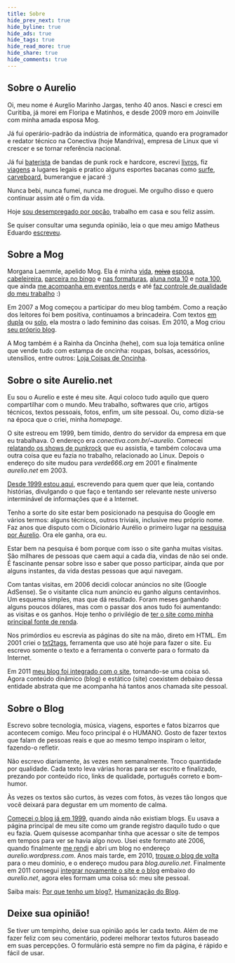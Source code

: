 ```yaml
---
title: Sobre
hide_prev_next: true
hide_byline: true
hide_ads: true
hide_tags: true
hide_read_more: true
hide_share: true
hide_comments: true
---
```



## Sobre o Aurelio

Oi, meu nome é Aur[e](http://aurelio.net/blog/2011/05/26/aos-33-descobri-que-meu-nome-nao-tem-acento/)lio Marinho Jargas, tenho 40 anos. Nasci e cresci em Curitiba, já morei em Floripa e Matinhos, e desde 2009 moro em Joinville com minha amada esposa Mog.

Já fui operário-padrão da indústria de informática, quando era programador e redator técnico na Conectiva (hoje Mandriva), empresa de Linux que vi crescer e se tornar referência nacional.

Já fui [baterista](http://aurelio.net/musica/) de bandas de punk rock e hardcore, escrevi [livros](http://aurelio.net/livro/), fiz [viagens](http://aurelio.net/viagem/) a lugares legais e pratico alguns esportes bacanas como [surfe](http://aurelio.net/surf/), [carveboard](http://aurelio.net/carve/), bumerangue e jacaré :)

Nunca bebi, nunca fumei, nunca me droguei. Me orgulho disso e quero continuar assim até o fim da vida.

Hoje [sou desempregado por opção](http://aurelio.net/blog/2010/09/23/estou-ha-5-anos-desempregado-viva/), trabalho em casa e sou feliz assim.

Se quiser consultar uma segunda opinião, leia o que meu amigo Matheus Eduardo [escreveu](http://maathe.us/blog/2007/11/aurelio-marinho-jargas/).


## Sobre a Mog

Morgana Laemmle, apelido Mog. Ela é minha 
[vida](http://aurelio.net/blog/2009/05/15/dois-corpos-um-espaco/),
<del>[noiva](http://aurelio.net/blog/2008/07/18/a-lua-a-pedra-e-o-amor/)</del>
[esposa](http://aurelio.net/blog/2011/05/13/casamento/),
[cabeleireira](http://aurelio.net/blog/2009/08/05/barbearia-morgana/),
[parceira no bingo](http://aurelio.net/blog/2008/06/27/bingo/) e
[nas formaturas](http://aurelio.net/blog/2008/03/31/existe-emo-de-meia-idade/),
[aluna nota 10](http://aurelio.net/blog/2008/07/11/garota-nota-10/) e
[nota 100](http://aurelio.net/blog/2009/04/17/garota-nota-10-2/), que ainda
[me acompanha em eventos nerds](http://aurelio.net/blog/2008/04/22/a-mog-foi-no-fisl/) e até
[faz controle de qualidade do meu trabalho](http://aurelio.net/blog/2009/03/05/o-que-ta-acontecendo-com-o-aurelio/) :)

Em 2007 a Mog começou a participar do meu blog também. Como a reação dos leitores foi bem positiva, continuamos a brincadeira. Com textos [em dupla](http://aurelio.net/blog/2008/03/31/existe-emo-de-meia-idade/) ou [solo](http://aurelio.net/blog/2008/04/22/a-mog-foi-no-fisl/), ela mostra o lado feminino das coisas. Em 2010, a Mog criou [seu próprio blog](http://moguinha.com.br).

A Mog também é a Rainha da Oncinha (hehe), com sua loja temática online que vende tudo com estampa de oncinha: roupas, bolsas, acessórios, utensílios, entre outros: [Loja Coisas de Oncinha](http://www.coisasdeoncinha.com.br/).


## Sobre o site Aurelio.net

Eu sou o Aurelio e este é meu site. Aqui coloco tudo aquilo que quero compartilhar com o mundo. Meu trabalho, softwares que crio, artigos técnicos, textos pessoais, fotos, enfim, um site pessoal. Ou, como dizia-se na época que o criei, minha _homepage_.

O site estreou em 1999, bem tímido, dentro do servidor da empresa em que eu trabalhava. O endereço era _conectiva.com.br/~aurelio_. Comecei [relatando os shows de punkrock](http://aurelio.net/musica/shows.html) que eu assistia, e também colocava uma outra coisa que eu fazia no trabalho, relacionado ao Linux. Depois o endereço do site mudou para _verde666.org_ em 2001 e finalmente _aurelio.net_ em 2003.

[Desde 1999 estou aqui](http://aurelio.net/blog/2009/06/27/10-anos-de-saite/), escrevendo para quem quer que leia, contando histórias, divulgando o que faço e tentando ser relevante neste universo interminável de informações que é a Internet.

Tenho a sorte do site estar bem posicionado na pesquisa do Google em vários termos: alguns técnicos, outros triviais, inclusive meu próprio nome. Faz anos que disputo com o Dicionário Aurélio o primeiro lugar na [pesquisa por Aurelio](http://www.google.com.br/search?q=Aurelio). Ora ele ganha, ora eu.

Estar bem na pesquisa é bom porque com isso o site ganha muitas visitas. São milhares de pessoas que caem aqui a cada dia, vindas de não sei onde. É fascinante pensar sobre isso e saber que posso participar, ainda que por alguns instantes, da vida destas pessoas que aqui navegam.

Com tantas visitas, em 2006 decidi colocar anúncios no site (Google AdSense). Se o visitante clica num anúncio eu ganho alguns centavinhos. Um esquema simples, mas que dá resultado. Foram meses ganhando alguns poucos dólares, mas com o passar dos anos tudo foi aumentando: as visitas e os ganhos. Hoje tenho o privilégio de [ter o site como minha principal fonte de renda](http://aurelio.net/blog/2010/09/23/estou-ha-5-anos-desempregado-viva/).

Nos primórdios eu escrevia as páginas do site na mão, direto em HTML. Em 2001 criei o [txt2tags](http://txt2tags.org/pt/), ferramenta que uso até hoje para fazer o site. Eu escrevo somente o texto e a ferramenta o converte para o formato da Internet.

Em 2011 [meu blog foi integrado com o site](http://aurelio.net/blog/2011/04/13/site-blog-ambos/), tornando-se uma coisa só. Agora conteúdo dinâmico (blog) e estático (site) coexistem debaixo dessa entidade abstrata que me acompanha há tantos anos chamada site pessoal.


## Sobre o Blog

Escrevo sobre tecnologia, música, viagens, esportes e fatos bizarros que acontecem comigo. Meu foco principal é o HUMANO. Gosto de fazer textos que falam de pessoas reais e que ao mesmo tempo inspiram o leitor, fazendo-o refletir.

Não escrevo diariamente, às vezes nem semanalmente. Troco quantidade por qualidade. Cada texto leva várias horas para ser escrito e finalizado, prezando por conteúdo rico, links de qualidade, português correto e bom-humor.

Às vezes os textos são curtos, às vezes com fotos, às vezes tão longos que você deixará para degustar em um momento de calma.

[Comecei o blog já em 1999](http://aurelio.net/blog-arquivo.html), quando ainda não existiam blogs. Eu usava a página principal de meu site como um grande registro daquilo tudo o que eu fazia. Quem quisesse acompanhar tinha que acessar o site de tempos em tempos para ver se havia algo novo. Usei este formato até 2006, quando finalmente [me rendi](http://aurelio.net/blog/2006/04/23/blog-novo-de-novo-dessa-vez-definitivo-e-bombado/) e abri um blog no endereço _aurelio.wordpress.com_. Anos mais tarde, em 2010, [trouxe o blog de volta](http://aurelio.net/blog/2010/06/29/blog-aurelio-net/) para o meu domínio, e o endereço mudou para _blog.aurelio.net_. Finalmente em 2011 consegui [integrar novamente o site e o blog](http://aurelio.net/blog/2011/04/13/site-blog-ambos/) embaixo do _aurelio.net_, agora eles formam uma coisa só: meu site pessoal.

Saiba mais: [Por que tenho um blog?](http://aurelio.net/blog/2007/04/28/por-que-tenho-um-blog/), [Humanização do Blog](http://aurelio.net/blog/2007/05/01/humanizacao-do-blog/).


## Deixe sua opinião!

Se tiver um tempinho, deixe sua opinião após ler cada texto. Além de me fazer feliz com seu comentário, poderei melhorar textos futuros baseado em suas percepções. O formulário está sempre no fim da página, é rápido e fácil de usar.
